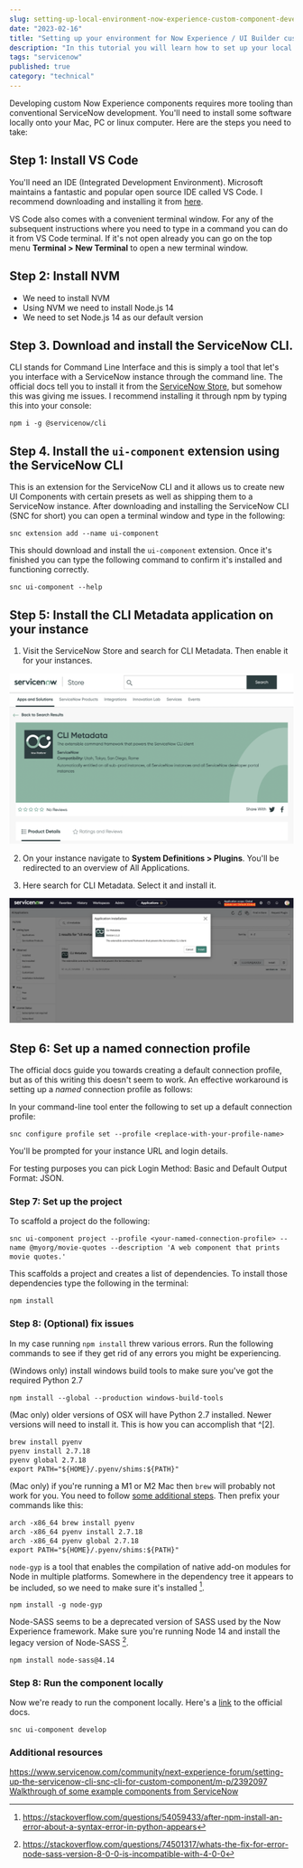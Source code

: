 ```yaml
---
slug: setting-up-local-environment-now-experience-custom-component-development
date: "2023-02-16"
title: "Setting up your environment for Now Experience / UI Builder custom component development"
description: "In this tutorial you will learn how to set up your local environment for development of custom Now Experience / UI Builder components"
tags: "servicenow"
published: true
category: "technical"
---
```


Developing custom Now Experience components requires more tooling than conventional ServiceNow development. You'll need to install some software locally onto your Mac, PC or linux computer. Here are the steps you need to take:

## Step 1: Install VS Code

You'll need an IDE (Integrated Development Environment). Microsoft maintains a fantastic and popular open source IDE called VS Code. I recommend downloading and installing it from [here](https://code.visualstudio.com/download).

VS Code also comes with a convenient terminal window. For any of the subsequent instructions where you need to type in a command you can do it from VS Code terminal. If it's not open already you can go on the top menu **Terminal > New Terminal** to open a new terminal window.

## Step 2: Install NVM

- We need to install NVM
- Using NVM we need to install Node.js 14
- We need to set Node.js 14 as our default version

## Step 3. Download and install the ServiceNow CLI.

CLI stands for Command Line Interface and this is simply a tool that let's you interface with a ServiceNow instance through the command line. The official docs tell you to install it from the [ServiceNow Store](https://store.servicenow.com/sn_appstore_store.do#!/store/home), but somehow this was giving me issues. I recommend installing it through npm by typing this into your console:

```shell
npm i -g @servicenow/cli
```

## Step 4. Install the `ui-component` extension using the ServiceNow CLI

This is an extension for the ServiceNow CLI and it allows us to create new UI Components with certain presets as well as shipping them to a ServiceNow instance. After downloading and installing the ServiceNow CLI (SNC for short) you can open a terminal window and type in the following:

```shell
snc extension add --name ui-component
```

This should download and install the `ui-component` extension. Once it's finished you can type the following command to confirm it's installed and functioning correctly.

```shell
snc ui-component --help
```

## Step 5: Install the CLI Metadata application on your instance

1. Visit the ServiceNow Store and search for CLI Metadata. Then enable it for your instances.

![](images/20230217102210.png)

2. On your instance navigate to **System Definitions > Plugins**. You'll be redirected to an overview of All Applications.

3. Here search for CLI Metadata. Select it and install it.

![](images/20230217102441.png)

## Step 6: Set up a named connection profile

The official docs guide you towards creating a default connection profile, but as of this writing this doesn't seem to work. An effective workaround is setting up a _named_ connection profile as follows:

In your command-line tool enter the following to set up a default connection profile:

```shell
snc configure profile set --profile <replace-with-your-profile-name>
```

You'll be prompted for your instance URL and login details.

For testing purposes you can pick Login Method: Basic and Default Output Format: JSON.

### Step 7: Set up the project

To scaffold a project do the following:

```shell
snc ui-component project --profile <your-named-connection-profile> --name @myorg/movie-quotes --description 'A web component that prints movie quotes.'
```

This scaffolds a project and creates a list of dependencies. To install those dependencies type the following in the terminal:

```shell
npm install
```

### Step 8: (Optional) fix issues

In my case running `npm install` threw various errors. Run the following commands to see if they get rid of any errors you might be experiencing.

(Windows only) install windows build tools to make sure you've got the required Python 2.7

```shell
npm install --global --production windows-build-tools
```

(Mac only) older versions of OSX will have Python 2.7 installed. Newer versions will need to install it. This is how you can accomplish that ^[2].

```shell
brew install pyenv
pyenv install 2.7.18
pyenv global 2.7.18
export PATH="${HOME}/.pyenv/shims:${PATH}"
```

(Mac only) if you're running a M1 or M2 Mac then `brew` will probably not work for you. You need to follow [some additional steps](https://stackoverflow.com/questions/64882584/how-to-run-the-homebrew-installer-under-rosetta-2-on-m1-macbook). Then prefix your commands like this:

```shell
arch -x86_64 brew install pyenv
arch -x86_64 pyenv install 2.7.18
arch -x86_64 pyenv global 2.7.18
export PATH="${HOME}/.pyenv/shims:${PATH}"
```

`node-gyp` is a tool that enables the compilation of native add-on modules for Node in multiple platforms. Somewhere in the dependency tree it appears to be included, so we need to make sure it's installed [^3].

```shell
npm install -g node-gyp
```

Node-SASS seems to be a deprecated version of SASS used by the Now Experience framework. Make sure you're running Node 14 and install the legacy version of Node-SASS [^1].

```shell
npm install node-sass@4.14
```

### Step 8: Run the component locally

Now we're ready to run the component locally. Here's a [link](https://docs.servicenow.com/bundle/tokyo-application-development/page/build/components/task/develop-component.html) to the official docs.

```shell
snc ui-component develop
```

[^1]: https://stackoverflow.com/questions/74501317/whats-the-fix-for-error-node-sass-version-8-0-0-is-incompatible-with-4-0-0
[^2]: https://github.com/TryGhost/node-sqlite3/issues/1552#issuecomment-1075059490
[^3]: https://stackoverflow.com/questions/54059433/after-npm-install-an-error-about-a-syntax-error-in-python-appears

### Additional resources

https://www.servicenow.com/community/next-experience-forum/setting-up-the-servicenow-cli-snc-cli-for-custom-component/m-p/2392097
[Walkthrough of some example components from ServiceNow](https://developer.servicenow.com/dev.do#!/reference/next-experience/sandiego/ui-framework/examples/counter)
